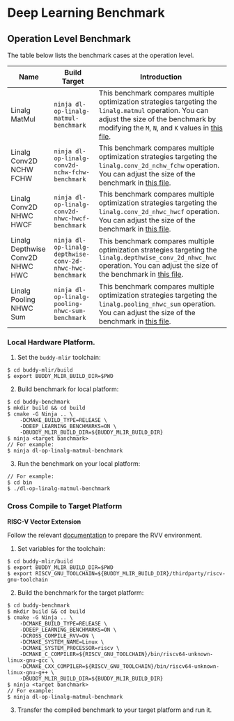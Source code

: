 # Deep Learning Benchmark

## Operation Level Benchmark

The table below lists the benchmark cases at the operation level.

| Name  | Build Target | Introduction |
| -------------- | ------------- | ------------- |
| Linalg MatMul  | `ninja dl-op-linalg-matmul-benchmark`  | This benchmark compares multiple optimization strategies targeting the `linalg.matmul` operation. You can adjust the size of the benchmark by modifying the `M`, `N`, and `K` values in [this file](./Ops/MatMulOp/GoogleBenchmarkMain.cpp). |
| Linalg Conv2D NCHW FCHW | `ninja dl-op-linalg-conv2d-nchw-fchw-benchmark`  | This benchmark compares multiple optimization strategies targeting the `linalg.conv_2d_nchw_fchw` operation. You can adjust the size of the benchmark in [this file](./Ops/Conv2DNchwFchwOp/GoogleBenchmarkMain.cpp). |
| Linalg Conv2D NHWC HWCF | `ninja dl-op-linalg-conv2d-nhwc-hwcf-benchmark`  | This benchmark compares multiple optimization strategies targeting the `linalg.conv_2d_nhwc_hwcf` operation. You can adjust the size of the benchmark in [this file](./Ops/Conv2DNhwcHwcfOp/GoogleBenchmarkMain.cpp). |
| Linalg Depthwise Conv2D NHWC HWC | `ninja dl-op-linalg-depthwise-conv-2d-nhwc-hwc-benchmark`  | This benchmark compares multiple optimization strategies targeting the `linalg.depthwise_conv_2d_nhwc_hwc` operation. You can adjust the size of the benchmark in [this file](./Ops/DepthwiseConv2DNhwcHwcOp/GoogleBenchmarkMain.cpp). |
| Linalg Pooling NHWC Sum | `ninja dl-op-linalg-pooling-nhwc-sum-benchmark`  | This benchmark compares multiple optimization strategies targeting the `linalg.pooling_nhwc_sum` operation. You can adjust the size of the benchmark in [this file](./Ops/PoolingNhwcSumOp/GoogleBenchmarkMain.cpp). |

### Local Hardware Platform.

1. Set the `buddy-mlir` toolchain:

```
$ cd buddy-mlir/build
$ export BUDDY_MLIR_BUILD_DIR=$PWD
```

2. Build benchmark for local platform:

```
$ cd buddy-benchmark
$ mkdir build && cd build
$ cmake -G Ninja .. \
    -DCMAKE_BUILD_TYPE=RELEASE \
    -DDEEP_LEARNING_BENCHMARKS=ON \
    -DBUDDY_MLIR_BUILD_DIR=${BUDDY_MLIR_BUILD_DIR}
$ ninja <target banchmark>
// For example: 
$ ninja dl-op-linalg-matmul-benchmark
```

3. Run the benchmark on your local platform:

```
// For example:
$ cd bin
$ ./dl-op-linalg-matmul-benchmark
```

### Cross Compile to Target Platform

**RISC-V Vector Extension**

Follow the relevant [documentation](https://github.com/buddy-compiler/buddy-mlir/blob/main/docs/RVVEnviroment.md) to prepare the RVV environment.

1. Set variables for the toolchain:

```
$ cd buddy-mlir/build
$ export BUDDY_MLIR_BUILD_DIR=$PWD
$ export RISCV_GNU_TOOLCHAIN=${BUDDY_MLIR_BUILD_DIR}/thirdparty/riscv-gnu-toolchain
```

2. Build the benchmark for the target platform:

```
$ cd buddy-benchmark
$ mkdir build && cd build
$ cmake -G Ninja .. \
    -DCMAKE_BUILD_TYPE=RELEASE \
    -DDEEP_LEARNING_BENCHMARKS=ON \
    -DCROSS_COMPILE_RVV=ON \
    -DCMAKE_SYSTEM_NAME=Linux \
    -DCMAKE_SYSTEM_PROCESSOR=riscv \
    -DCMAKE_C_COMPILER=${RISCV_GNU_TOOLCHAIN}/bin/riscv64-unknown-linux-gnu-gcc \
    -DCMAKE_CXX_COMPILER=${RISCV_GNU_TOOLCHAIN}/bin/riscv64-unknown-linux-gnu-g++ \
    -DBUDDY_MLIR_BUILD_DIR=${BUDDY_MLIR_BUILD_DIR}
$ ninja <target banchmark>
// For example: 
$ ninja dl-op-linalg-matmul-benchmark
```

3. Transfer the compiled benchmark to your target platform and run it.
